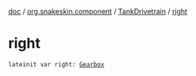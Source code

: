 [doc](../../index.md) / [org.snakeskin.component](../index.md) / [TankDrivetrain](index.md) / [right](./right.md)

# right

`lateinit var right: `[`Gearbox`](../-gearbox/index.md)